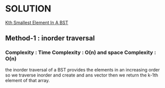 # SOLUTION

[Kth Smallest Element In A BST](https://leetcode.com/problems/kth-smallest-element-in-a-bst/)

## Method-1 : inorder traversal

### Complexity : Time Complexity : O(n) and space Complexity : O(n)

the inorder traversal of a BST provides the elements in an increasing order so we traverse inorder and create and ans vector
then we return the k-1th element of that array.
